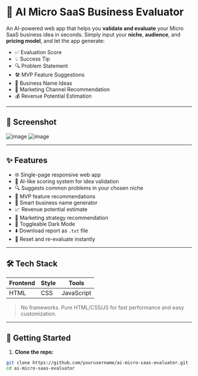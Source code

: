 # 🚀 AI Micro SaaS Business Evaluator

An AI-powered web app that helps you **validate and evaluate** your Micro SaaS business idea in seconds. Simply input your **niche**, **audience**, and **pricing model**, and let the app generate:

- ✅ Evaluation Score
- 💡 Success Tip
- 🔍 Problem Statement
- 🛠 MVP Feature Suggestions
- 🚀 Business Name Ideas
- 📢 Marketing Channel Recommendation
- 💰 Revenue Potential Estimation

---

## 📸 Screenshot
![image](https://github.com/user-attachments/assets/a93a16c3-f38a-4604-83da-e72133e98286)
![image](https://github.com/user-attachments/assets/2556b56d-bedd-4dcb-a5db-23f3c3b6e44b)




 

---

## ✨ Features

- 🌐 Single-page responsive web app
- 🎯 AI-like scoring system for idea validation
- 🔍 Suggests common problems in your chosen niche
- 🧰 MVP feature recommendations
- 🧠 Smart business name generator
- 📈 Revenue potential estimate
- 📢 Marketing strategy recommendation
- 🌙 Toggleable Dark Mode
- ⬇️ Download report as `.txt` file
- 🔄 Reset and re-evaluate instantly

---

## 🛠 Tech Stack

| Frontend | Style     | Tools          |
|----------|-----------|----------------|
| HTML     | CSS       | JavaScript     |

> No frameworks. Pure HTML/CSS/JS for fast performance and easy customization.

---

## 🚀 Getting Started

1. **Clone the repo:**

```bash
git clone https://github.com/yourusername/ai-micro-saas-evaluator.git
cd ai-micro-saas-evaluator
